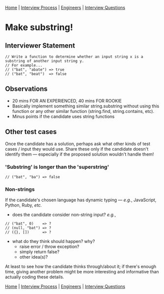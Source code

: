 [Home](../../../README.md) |
[Interview Process](../../README.md) |
[Engineers](../README.md) |
[Interview Questions](README.md)

# Make substring!

## Interviewer Statement

```
// Write a function to determine whether an input string x is a substring of another input string y.
// For example...
// ("bat", "abate") => true
// ("bat", "beat")  => false
```

## Observations
- 20 mins FOR AN EXPERIENCED, 40 mins FOR ROOKIE
- Basically implement something similar string.substring without using this function or any other similar function (string.find, string.contains, etc).
- Minus points if the candidate uses string functions

## Other test cases
Once the candidate has a solution, perhaps ask what other kinds of test cases / input they would use. Share these only if the candidate doesn't identify them — especially if the proposed solution wouldn't handle them!

### 'Substring' is longer than the 'superstring'

```
// ("bat", "ba") => false
```

### Non-strings

If the candidate's chosen language has dynamic typing &mdash; _e.g._, JavaScript, Python, Ruby, _etc._

- does the candidate consider non-string input? _e.g._,

```
// ("bat", 0)    => ?
// (null, "bat") => ?
// ({}, [])      => ?
```

  - what do they think should happen? why?
    - raise error / throw exception?
    - simply return false?
    - other idea(s)?

At least to see how the candidate thinks through/about it; if there's enough time, giving another problem might be more interesting and informative than actually coding these details.

[Home](../../../README.md) |
[Interview Process](../../README.md) |
[Engineers](../README.md) |
[Interview Questions](README.md)
